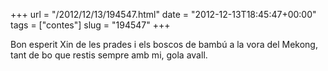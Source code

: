 +++
url = "/2012/12/13/194547.html"
date = "2012-12-13T18:45:47+00:00"
tags = ["contes"]
slug = "194547"
+++

Bon esperit Xin de les prades i els boscos de bambú a la vora del Mekong, tant de bo que restis sempre amb mi, gola avall.
